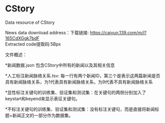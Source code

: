 # CStory
Data resource of CStory

News data download address：下载链接: https://caiyun.139.com/m/i?165CdXGgk7bdF  
Extracted code提取码:5Bpx  

文件概述：

*新闻数据.json  包含CStory中所有的新闻以及其相关信息

*人工标注新闻脉络关系.tsv: 每一行有两个新闻ID，第三个是表示这两篇新闻是否具有新闻脉络关系，为1代表具有新闻脉络关系，为9代表不具有新闻脉络关系

*显性标注关键句的训练集、验证集和测试集：在关键句的两侧分别加入了keystart和keyend来显示表征关键句。

*不标注关键句的训练集、验证集和测试集：没有标注关键句，而是直接将新闻标题+新闻正文的一部分作为数据集。

